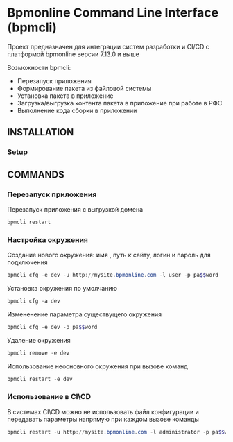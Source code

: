Bpmonline Command Line Interface (bpmcli)
=============================

Проект предназначен для интеграции систем разработки и CI/CD
c платформой bpmonline версии 7.13.0 и выше

Возможности bpmcli:
* Перезапуск приложения
* Формирование пакета из файловой системы
* Установка пакета в приложение
* Загрузка/выгрузка контента пакета в приложение при работе в РФС
* Выполнение кода сборки в приложении

INSTALLATION
---------------------
### Setup


COMMANDS
---------------------

### Перезапуск приложения

Перезапуск приложения с выгрузкой домена

```powershell
bpmcli restart
```
### Настройка окружения

Создание нового окружения: имя , путь к сайту, логин и пароль для подключения
```powershell
bpmcli cfg -e dev -u http://mysite.bpmonline.com -l user -p pa$$word
```
Установка окружения по умолчанию
```powershell
bpmcli cfg -a dev
```
Измененение параметра существущего окружения
```powershell
bpmcli cfg -e dev -p pa$$word
```

Удаление окружения
```powershell
bpmcli remove -e dev
```

Использование неосновного окружения при вызове команд

```powershell
bpmcli restart -e dev
```

### Использование в CI\CD

В системах CI\CD можно не использовать файл конфигурации и передавать параметры
напрямую при каждом вызове команды

```powershell
bpmcli restart -u http://mysite.bpmonline.com -l administrator -p pa$$word
```